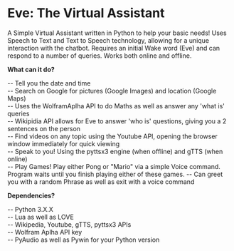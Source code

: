 # Eve: The Virtual Assistant

A Simple Virtual Assistant written in Python to help your basic needs! Uses Speech to Text and Text to Speech technology, allowing for a unique interaction with the chatbot. Requires an initial Wake word (Eve) and can respond to a number of queries. Works both online and offline.

**What can it do?**

-- Tell you the date and time  
-- Search on Google for pictures (Google Images) and location (Google Maps)  
-- Uses the WolframAplha API to do Maths as well as answer any 'what is' queries  
-- Wikipidia API allows for Eve to answer 'who is' questions, giving you a 2 sentences on the person  
-- Find videos on any topic using the Youtube API, opening the browser window immediately for quick viewing  
-- Speak to you! Using the pyttsx3 engine (when offline) and gTTS (when online)  
-- Play Games! Play either Pong or "Mario" via a simple Voice command. Program waits until you finish playing either of these games.
-- Can greet you with a random Phrase as well as exit with a voice command

**Dependencies?**

-- Python 3.X.X  
-- Lua as well as LOVE  
-- Wikipedia, Youtube, gTTS, pyttsx3 APIs  
-- Wolfram Aplha API key  
-- PyAudio as well as Pywin for your Python version  
